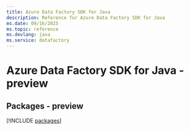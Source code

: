 ```yaml
---
title: Azure Data Factory SDK for Java
description: Reference for Azure Data Factory SDK for Java
ms.date: 09/16/2025
ms.topic: reference
ms.devlang: java
ms.service: datafactory
---
```

# Azure Data Factory SDK for Java - preview
## Packages - preview
[!INCLUDE [packages](data-factory-index.md)]